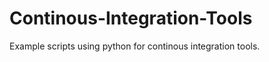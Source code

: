 Continous-Integration-Tools
===========================

Example scripts using python for continous integration tools.
